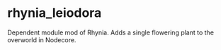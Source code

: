 # rhynia_leiodora
Dependent module mod of Rhynia. Adds a single flowering plant to the overworld in Nodecore.
